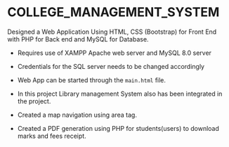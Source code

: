 # COLLEGE_MANAGEMENT_SYSTEM
 Designed a Web Application Using HTML, CSS (Bootstrap) for Front End with PHP for Back end and MySQL for Database. 


+ Requires use of XAMPP Apache web server and MySQL 8.0 server 

+ Credentials for the SQL server needs to be changed accordingly

+ Web App can be started through the ```main.html``` file.

+ In this project Library management System also has been integrated in the project. 

+ Created a map navigation using area tag.

+ Created a PDF generation using PHP for students(users) to download marks and fees receipt.
